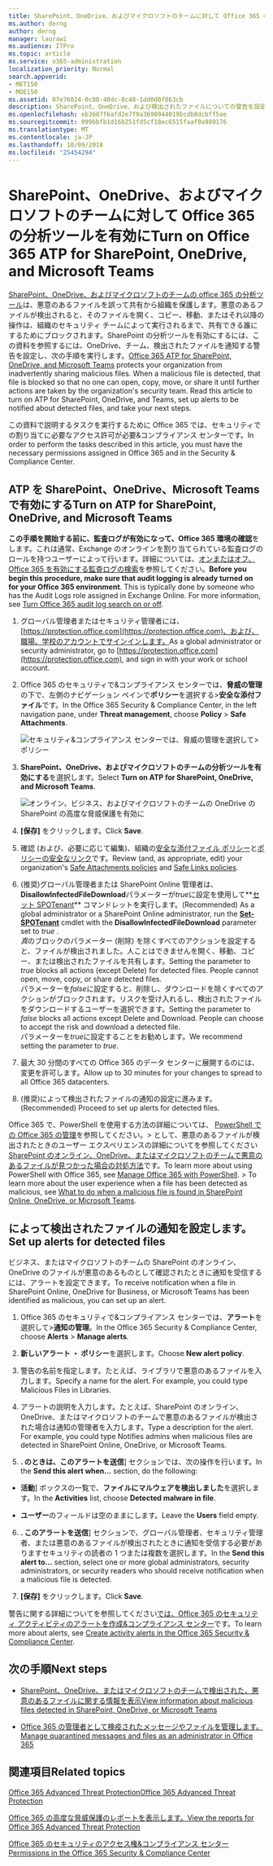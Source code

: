 ```yaml
---
title: SharePoint、OneDrive、およびマイクロソフトのチームに対して Office 365 の分析ツールを有効に
ms.author: derng
author: derng
manager: laurawi
ms.audience: ITPro
ms.topic: article
ms.service: o365-administration
localization_priority: Normal
search.appverid:
- MET150
- MOE150
ms.assetid: 07e76024-0c80-40dc-8c48-1dd0d0f863cb
description: SharePoint、OneDrive、および検出されたファイルについての警告を設定する方法など、チーム分析ツールを有効にする方法を説明します。
ms.openlocfilehash: eb3687f6afd2e7f9a3698944019bcdb8dcbff5ae
ms.sourcegitcommit: 099bbfb1d16b251fd5cf18ec6515faaf9a989176
ms.translationtype: MT
ms.contentlocale: ja-JP
ms.lasthandoff: 10/09/2018
ms.locfileid: "25454294"
---
```

# <a name="turn-on-office-365-atp-for-sharepoint-onedrive-and-microsoft-teams"></a><span data-ttu-id="86d1e-103">SharePoint、OneDrive、およびマイクロソフトのチームに対して Office 365 の分析ツールを有効に</span><span class="sxs-lookup"><span data-stu-id="86d1e-103">Turn on Office 365 ATP for SharePoint, OneDrive, and Microsoft Teams</span></span>

<span data-ttu-id="86d1e-p101">[SharePoint、OneDrive、およびマイクロソフトのチームの office 365 の分析ツール](atp-for-spo-odb-and-teams.md)は、悪意のあるファイルを誤って共有から組織を保護します。悪意のあるファイルが検出されると、そのファイルを開く、コピー、移動、またはそれ以降の操作は、組織のセキュリティ チームによって実行されるまで、共有できる誰にするためにブロックされます。SharePoint の分析ツールを有効にするには、この資料を参照するには、OneDrive、チーム、検出されたファイルを通知する警告を設定し、次の手順を実行します。</span><span class="sxs-lookup"><span data-stu-id="86d1e-p101">[Office 365 ATP for SharePoint, OneDrive, and Microsoft Teams](atp-for-spo-odb-and-teams.md) protects your organization from inadvertently sharing malicious files. When a malicious file is detected, that file is blocked so that no one can open, copy, move, or share it until further actions are taken by the organization's security team. Read this article to turn on ATP for SharePoint, OneDrive, and Teams, set up alerts to be notified about detected files, and take your next steps.</span></span> 
  
<span data-ttu-id="86d1e-107">この資料で説明するタスクを実行するために Office 365 では、セキュリティでの割り当てに必要なアクセス許可が必要&amp;コンプライアンス センターです。</span><span class="sxs-lookup"><span data-stu-id="86d1e-107">In order to perform the tasks described in this article, you must have the necessary permissions assigned in Office 365 and in the Security &amp; Compliance Center.</span></span>
  
## <a name="turn-on-atp-for-sharepoint-onedrive-and-microsoft-teams"></a><span data-ttu-id="86d1e-108">ATP を SharePoint、OneDrive、Microsoft Teams で有効にする</span><span class="sxs-lookup"><span data-stu-id="86d1e-108">Turn on ATP for SharePoint, OneDrive, and Microsoft Teams</span></span>

 <span data-ttu-id="86d1e-p102">**この手順を開始する前に、監査ログが有効になって、Office 365 環境の確認**をします。これは通常、Exchange のオンラインを割り当てられている監査ログのロールを持つユーザーによって行います。詳細については、[オンまたはオフ、Office 365 を有効にする監査ログの検索](turn-audit-log-search-on-or-off.md)を参照してください。</span><span class="sxs-lookup"><span data-stu-id="86d1e-p102">**Before you begin this procedure, make sure that audit logging is already turned on for your Office 365 environment**. This is typically done by someone who has the Audit Logs role assigned in Exchange Online. For more information, see [Turn Office 365 audit log search on or off](turn-audit-log-search-on-or-off.md).</span></span>
  
1. <span data-ttu-id="86d1e-112">グローバル管理者またはセキュリティ管理者には、 [https://protection.office.com](https://protection.office.com)、および、職場、学校のアカウントでサインインします。</span><span class="sxs-lookup"><span data-stu-id="86d1e-112">As a global administrator or security administrator, go to [https://protection.office.com](https://protection.office.com), and sign in with your work or school account.</span></span>
    
2. <span data-ttu-id="86d1e-113">Office 365 のセキュリティで&amp;コンプライアンス センターでは、**脅威の管理**の下で、左側のナビゲーション ペインで**ポリシー**を選択する\>**安全な添付ファイル**です。</span><span class="sxs-lookup"><span data-stu-id="86d1e-113">In the Office 365 Security &amp; Compliance Center, in the left navigation pane, under **Threat management**, choose **Policy** \> **Safe Attachments**.</span></span>
    
    ![セキュリティ&amp;コンプライアンス センターでは、脅威の管理を選択して\>ポリシー](media/08849c91-f043-4cd1-a55e-d440c86442f2.png)
  
3. <span data-ttu-id="86d1e-115">**SharePoint、OneDrive、およびマイクロソフトのチームの分析ツールを有効にする**を選択します。</span><span class="sxs-lookup"><span data-stu-id="86d1e-115">Select **Turn on ATP for SharePoint, OneDrive, and Microsoft Teams**.</span></span>
    
    ![オンライン、ビジネス、およびマイクロソフトのチームの OneDrive の SharePoint の高度な脅威保護を有効に](media/48cfaace-59cc-4e60-bf86-05ff6b99bdbf.png)
  
4. <span data-ttu-id="86d1e-117">**[保存]** をクリックします。</span><span class="sxs-lookup"><span data-stu-id="86d1e-117">Click **Save**.</span></span>
    
5. <span data-ttu-id="86d1e-118">確認 (および、必要に応じて編集)、組織の[安全な添付ファイル ポリシー](set-up-atp-safe-attachments-policies.md)と[ポリシーの安全なリンク](set-up-atp-safe-links-policies.md)です。</span><span class="sxs-lookup"><span data-stu-id="86d1e-118">Review (and, as appropriate, edit) your organization's [Safe Attachments policies](set-up-atp-safe-attachments-policies.md) and [Safe Links policies](set-up-atp-safe-links-policies.md).</span></span>
    
6. <span data-ttu-id="86d1e-119">(推奨)グローバル管理者または SharePoint Online 管理者は、 **DisallowInfectedFileDownload**パラメーターが*true*に設定を使用して**[セット SPOTenant](https://docs.microsoft.com/powershell/module/sharepoint-online/Set-SPOTenant?view=sharepoint-ps)** コマンドレットを実行します。</span><span class="sxs-lookup"><span data-stu-id="86d1e-119">(Recommended) As a global administrator or a SharePoint Online administrator, run the **[Set-SPOTenant](https://docs.microsoft.com/powershell/module/sharepoint-online/Set-SPOTenant?view=sharepoint-ps)** cmdlet with the **DisallowInfectedFileDownload** parameter set to  *true*  .</span></span> <br/><span data-ttu-id="86d1e-p103">*真*のブロックのパラメーター (削除) を除くすべてのアクションを設定すると、ファイルが検出されました。人ことはできませんを開く、移動、コピー、または検出されたファイルを共有します。</span><span class="sxs-lookup"><span data-stu-id="86d1e-p103">Setting the parameter to *true* blocks all actions (except Delete) for detected files. People cannot open, move, copy, or share detected files. </span></span><br/><span data-ttu-id="86d1e-p104">パラメーターを*false*に設定すると、削除し、ダウンロードを除くすべてのアクションがブロックされます。リスクを受け入れるし、検出されたファイルをダウンロードするユーザーを選択できます。</span><span class="sxs-lookup"><span data-stu-id="86d1e-p104">Setting the parameter to *false* blocks all actions except Delete and Download. People can choose to accept the risk and download a detected file. </span></span><br/><span data-ttu-id="86d1e-124">パラメーターを*true*に設定することをお勧めします。</span><span class="sxs-lookup"><span data-stu-id="86d1e-124">We recommend setting the parameter to *true*.</span></span> 
   
7. <span data-ttu-id="86d1e-125">最大 30 分間のすべての Office 365 のデータ センターに展開するのには、変更を許可します。</span><span class="sxs-lookup"><span data-stu-id="86d1e-125">Allow up to 30 minutes for your changes to spread to all Office 365 datacenters.</span></span>
    
8. <span data-ttu-id="86d1e-126">(推奨)によって検出されたファイルの通知の設定に進みます。</span><span class="sxs-lookup"><span data-stu-id="86d1e-126">(Recommended) Proceed to set up alerts for detected files.</span></span>
    
<span data-ttu-id="86d1e-p105">Office 365 で、PowerShell を使用する方法の詳細については、 [PowerShell での Office 365 の管理](https://docs.microsoft.com/office365/enterprise/powershell/manage-office-365-with-office-365-powershell)を参照してください。> として、悪意のあるファイルが検出されたときのユーザー エクスペリエンスの詳細についてを参照してください[SharePoint のオンライン、OneDrive、またはマイクロソフトのチームで悪意のあるファイルが見つかった場合の対処方法](https://support.office.com/article/01e902ad-a903-4e0f-b093-1e1ac0c37ad2)です。</span><span class="sxs-lookup"><span data-stu-id="86d1e-p105">To learn more about using PowerShell with Office 365, see [Manage Office 365 with PowerShell](https://docs.microsoft.com/office365/enterprise/powershell/manage-office-365-with-office-365-powershell). > To learn more about the user experience when a file has been detected as malicious, see [What to do when a malicious file is found in SharePoint Online, OneDrive, or Microsoft Teams](https://support.office.com/article/01e902ad-a903-4e0f-b093-1e1ac0c37ad2).</span></span> 
  
## <a name="set-up-alerts-for-detected-files"></a><span data-ttu-id="86d1e-129">によって検出されたファイルの通知を設定します。</span><span class="sxs-lookup"><span data-stu-id="86d1e-129">Set up alerts for detected files</span></span>

<span data-ttu-id="86d1e-130">ビジネス、またはマイクロソフトのチームの SharePoint のオンライン、OneDrive のファイルが悪意のあるものとして確認されたときに通知を受信するには、アラートを設定できます。</span><span class="sxs-lookup"><span data-stu-id="86d1e-130">To receive notification when a file in SharePoint Online, OneDrive for Business, or Microsoft Teams has been identified as malicious, you can set up an alert.</span></span>
  
1. <span data-ttu-id="86d1e-131">Office 365 のセキュリティで&amp;コンプライアンス センターでは、**アラート**を選択して\>**通知の管理**。</span><span class="sxs-lookup"><span data-stu-id="86d1e-131">In the Office 365 Security &amp; Compliance Center, choose **Alerts** \> **Manage alerts**.</span></span>
    
2. <span data-ttu-id="86d1e-132">**新しいアラート ・ ポリシー**を選択します。</span><span class="sxs-lookup"><span data-stu-id="86d1e-132">Choose **New alert policy**.</span></span>
    
3. <span data-ttu-id="86d1e-p106">警告の名前を指定します。たとえば、ライブラリで悪意のあるファイルを入力します。</span><span class="sxs-lookup"><span data-stu-id="86d1e-p106">Specify a name for the alert. For example, you could type Malicious Files in Libraries.</span></span>
    
4. <span data-ttu-id="86d1e-p107">アラートの説明を入力します。たとえば、SharePoint のオンライン、OneDrive、またはマイクロソフトのチームで悪意のあるファイルが検出された場合は通知の管理者を入力します。</span><span class="sxs-lookup"><span data-stu-id="86d1e-p107">Type a description for the alert. For example, you could type Notifies admins when malicious files are detected in SharePoint Online, OneDrive, or Microsoft Teams.</span></span>
    
5. <span data-ttu-id="86d1e-137">**. のときは、このアラートを送信**] セクションでは、次の操作を行います。</span><span class="sxs-lookup"><span data-stu-id="86d1e-137">In the **Send this alert when...** section, do the following:</span></span> 
    
  - <span data-ttu-id="86d1e-138">**活動**] ボックスの一覧で、**ファイルにマルウェアを検出しました**を選択します。</span><span class="sxs-lookup"><span data-stu-id="86d1e-138">In the **Activities** list, choose **Detected malware in file**.</span></span>
    
  - <span data-ttu-id="86d1e-139">**ユーザー**のフィールドは空のままにします。</span><span class="sxs-lookup"><span data-stu-id="86d1e-139">Leave the **Users** field empty.</span></span> 
    
6. <span data-ttu-id="86d1e-140">**. このアラートを送信**] セクションで、グローバル管理者、セキュリティ管理者、または悪意のあるファイルが検出されたときに通知を受信する必要がありますセキュリティの読者の 1 つまたは複数を選択します。</span><span class="sxs-lookup"><span data-stu-id="86d1e-140">In the **Send this alert to...** section, select one or more global administrators, security administrators, or security readers who should receive notification when a malicious file is detected.</span></span> 
    
7. <span data-ttu-id="86d1e-141">**[保存]** をクリックします。</span><span class="sxs-lookup"><span data-stu-id="86d1e-141">Click **Save**.</span></span>
    
<span data-ttu-id="86d1e-142">警告に関する詳細についてを参照してください[では、Office 365 のセキュリティ アクティビティのアラートを作成&amp;コンプライアンス センター](create-activity-alerts.md)です。</span><span class="sxs-lookup"><span data-stu-id="86d1e-142">To learn more about alerts, see [Create activity alerts in the Office 365 Security &amp; Compliance Center](create-activity-alerts.md).</span></span> 
  
## <a name="next-steps"></a><span data-ttu-id="86d1e-143">次の手順</span><span class="sxs-lookup"><span data-stu-id="86d1e-143">Next steps</span></span>

- [<span data-ttu-id="86d1e-144">SharePoint、OneDrive、またはマイクロソフトのチームで検出された、悪意のあるファイルに関する情報を表示</span><span class="sxs-lookup"><span data-stu-id="86d1e-144">View information about malicious files detected in SharePoint, OneDrive, or Microsoft Teams</span></span>](malicious-files-detected-in-spo-odb-or-teams.md)
    
- [<span data-ttu-id="86d1e-145">Office 365 の管理者として検疫されたメッセージやファイルを管理します。</span><span class="sxs-lookup"><span data-stu-id="86d1e-145">Manage quarantined messages and files as an administrator in Office 365</span></span>](manage-quarantined-messages-and-files.md)
    
## <a name="related-topics"></a><span data-ttu-id="86d1e-146">関連項目</span><span class="sxs-lookup"><span data-stu-id="86d1e-146">Related topics</span></span>

[<span data-ttu-id="86d1e-147">Office 365 Advanced Threat Protection</span><span class="sxs-lookup"><span data-stu-id="86d1e-147">Office 365 Advanced Threat Protection</span></span>](office-365-atp.md)
  
[<span data-ttu-id="86d1e-148">Office 365 の高度な脅威保護のレポートを表示します。</span><span class="sxs-lookup"><span data-stu-id="86d1e-148">View the reports for Office 365 Advanced Threat Protection</span></span>](view-reports-for-atp.md)
  
[<span data-ttu-id="86d1e-149">Office 365 のセキュリティのアクセス権&amp;コンプライアンス センター</span><span class="sxs-lookup"><span data-stu-id="86d1e-149">Permissions in the Office 365 Security &amp; Compliance Center</span></span>](permissions-in-the-security-and-compliance-center.md)
  

